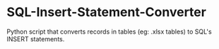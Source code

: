# SQL-Insert-Statement-Converter
Python script that converts records in tables (eg: .xlsx tables) to SQL's INSERT statements.
